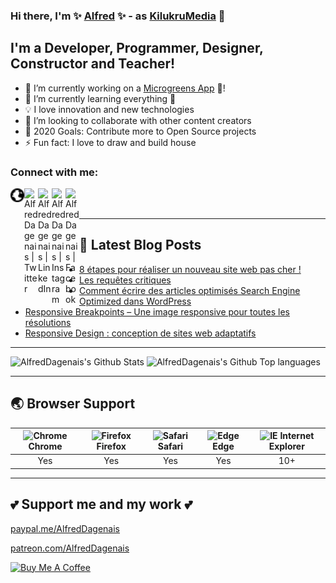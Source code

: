### Hi there, I'm ✨ [Alfred][website] ✨ - as [KilukruMedia][websitekm] 👋

## I'm a Developer, Programmer, Designer, Constructor and Teacher!
- 🔭 I’m currently working on a [Microgreens App][websitemtp] 🌱!
- 🌱 I’m currently learning everything 🤣
- 💡 I love innovation and new technologies
- 👯 I’m looking to collaborate with other content creators
- 🥅 2020 Goals: Contribute more to Open Source projects
- ⚡ Fun fact: I love to draw and build house

### Connect with me:

[<img align="left" alt="AlfredDagenais.com" width="22px" src="https://raw.githubusercontent.com/iconic/open-iconic/master/svg/globe.svg" />][website]
[<img align="left" alt="AlfredDagenais | Twitter" width="22px" src="https://cdn.jsdelivr.net/npm/simple-icons@v3/icons/twitter.svg" />][twitter]
[<img align="left" alt="AlfredDagenais | LinkedIn" width="22px" src="https://cdn.jsdelivr.net/npm/simple-icons@v3/icons/linkedin.svg" />][linkedin]
[<img align="left" alt="AlfredDagenais | Instagram" width="22px" src="https://cdn.jsdelivr.net/npm/simple-icons@v3/icons/instagram.svg" />][instagram]
[<img align="left" alt="AlfredDagenais | Facebook" width="22px" src="https://cdn.jsdelivr.net/npm/simple-icons@v3/icons/facebook.svg" />][facebook]

<br /><br />

---

## 📕 Latest Blog Posts
<!-- BLOG-POST-LIST:START -->
- [8 étapes pour réaliser un nouveau site web pas cher !](https://www.alfreddagenais.com/8-etapes-nouveau-site-web-pas-cher/)
- [Les requêtes critiques](https://www.alfreddagenais.com/les-requetes-critiques/)
- [Comment écrire des articles optimisés Search Engine Optimized dans WordPress](https://www.alfreddagenais.com/ecrire-articles-optimises-seo-wordpress/)
- [Responsive Breakpoints – Une image responsive pour toutes les résolutions](https://www.alfreddagenais.com/responsive-breakpoints-image-responsive-toutes-resolutions/)
- [Responsive Design : conception de sites web adaptatifs](https://www.alfreddagenais.com/responsive-design-conception-de-sites-web-adaptatifs/)
<!-- BLOG-POST-LIST:END -->

---

<img alt="AlfredDagenais's Github Stats" src="https://github-readme-stats.vercel.app/api?username=alfreddagenais&show_icons=true&hide_border=true" />

<img alt="AlfredDagenais's Github Top languages" src="https://github-readme-stats.vercel.app/api/top-langs/?username=alfreddagenais&layout=compact&hide_border=true" />

---

## 🌏 Browser Support

| <img src="https://user-images.githubusercontent.com/1215767/34348387-a2e64588-ea4d-11e7-8267-a43365103afe.png" alt="Chrome" width="16px" height="16px" /> Chrome | <img src="https://user-images.githubusercontent.com/1215767/34348383-9e7ed492-ea4d-11e7-910c-03b39d52f496.png" alt="Firefox" width="16px" height="16px" /> Firefox | <img src="https://user-images.githubusercontent.com/1215767/34348394-a981f892-ea4d-11e7-9156-d128d58386b9.png" alt="Safari" width="16px" height="16px" /> Safari | <img src="https://user-images.githubusercontent.com/1215767/34348380-93e77ae8-ea4d-11e7-8696-9a989ddbbbf5.png" alt="Edge" width="16px" height="16px" /> Edge | <img src="https://user-images.githubusercontent.com/1215767/34348590-250b3ca2-ea4f-11e7-9efb-da953359321f.png" alt="IE" width="16px" height="16px" /> Internet Explorer |
| :---------: | :---------: | :---------: | :---------: | :---------: |
| Yes | Yes | Yes | Yes | 10+ |

---

## 💕 Support me and my work 💕

<a href="https://paypal.me/AlfredDagenais" target="_blank">paypal.me/AlfredDagenais</a>

<a href="https://www.patreon.com/alfreddagenais" target="_blank">patreon.com/AlfredDagenais</a>

<a href="https://www.buymeacoffee.com/AlfredDagenais" target="_blank"><img src="https://cdn.buymeacoffee.com/buttons/default-orange.png" alt="Buy Me A Coffee" style="height: auto !important;width: auto !important;" ></a>

[website]: https://AlfredDagenais.com
[twitter]: https://twitter.com/ProgrammeurWeb
[facebook]: https://facebook.com/AlfredDagenaisWeb/
[instagram]: https://instagram.com/alfreddagenaisweb
[linkedin]: https://linkedin.com/in/AlfredDagenais
[websitekm]: https://KilukruMedia.com
[websitemtp]: https://mangetespousses.com